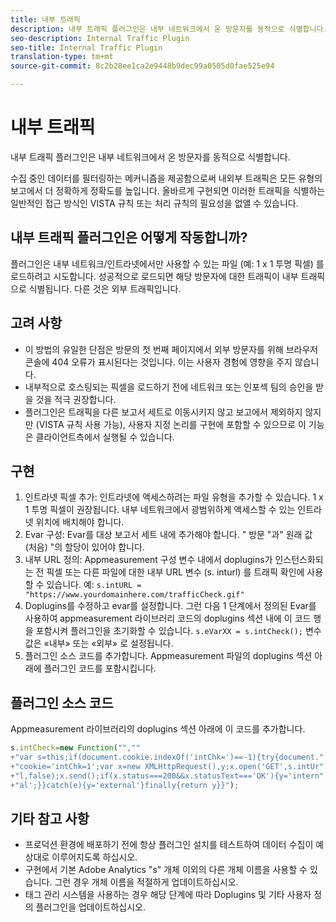 ```yaml
---
title: 내부 트래픽
description: 내부 트래픽 플러그인은 내부 네트워크에서 온 방문자를 동적으로 식별합니다.
seo-description: Internal Traffic Plugin
seo-title: Internal Traffic Plugin
translation-type: tm+mt
source-git-commit: 8c2b28ee1ca2e9448b9dec99a0505d0fae525e94

---
```



# 내부 트래픽

내부 트래픽 플러그인은 내부 네트워크에서 온 방문자를 동적으로 식별합니다.

수집 중인 데이터를 필터링하는 메커니즘을 제공함으로써 내외부 트래픽은 모든 유형의 보고에서 더 정확하게 정확도를 높입니다. 올바르게 구현되면 이러한 트래픽을 식별하는 일반적인 접근 방식인 VISTA 규칙 또는 처리 규칙의 필요성을 없앨 수 있습니다.

## 내부 트래픽 플러그인은 어떻게 작동합니까?

플러그인은 내부 네트워크/인트라넷에서만 사용할 수 있는 파일 (예: 1 x 1 투명 픽셀) 를 로드하려고 시도합니다. 성공적으로 로드되면 해당 방문자에 대한 트래픽이 내부 트래픽으로 식별됩니다. 다른 것은 외부 트래픽입니다.

## 고려 사항

* 이 방법의 유일한 단점은 방문의 첫 번째 페이지에서 외부 방문자를 위해 브라우저 콘솔에 404 오류가 표시된다는 것입니다. 이는 사용자 경험에 영향을 주지 않습니다.
* 내부적으로 호스팅되는 픽셀을 로드하기 전에 네트워크 또는 인포섹 팀의 승인을 받을 것을 적극 권장합니다.
* 플러그인은 트래픽을 다른 보고서 세트로 이동시키지 않고 보고에서 제외하지 않지만 (VISTA 규칙 사용 가능), 사용자 지정 논리를 구현에 포함할 수 있으므로 이 기능은 클라이언트측에서 실행될 수 있습니다.

## 구현

1. 인트라넷 픽셀 추가: 인트라넷에 액세스하려는 파일 유형을 추가할 수 있습니다. 1 x 1 투명 픽셀이 권장됩니다. 내부 네트워크에서 광범위하게 액세스할 수 있는 인트라넷 위치에 배치해야 합니다.
1. Evar 구성: Evar를 대상 보고서 세트 내에 추가해야 합니다. " 방문 "과" 원래 값 (처음) "의 할당이 있어야 합니다.
1. 내부 URL 정의: Appmeasurement 구성 변수 내에서 doplugins가 인스턴스화되는 전 픽셀 또는 다른 파일에 대한 내부 URL 변수 (s. inturl) 를 트래픽 확인에 사용할 수 있습니다. 예: `s.intURL = "https://www.yourdomainhere.com/trafficCheck.gif"`
1. Doplugins를 수정하고 evar를 설정합니다. 그런 다음 1 단계에서 정의된 Evar를 사용하여 appmeasurement 라이브러리 코드의 doplugins 섹션 내에 이 코드 행을 포함시켜 플러그인을 초기화할 수 있습니다. `s.eVarXX = s.intCheck();`
변수 값은 «내부» 또는 «외부» 로 설정됩니다.
1. 플러그인 소스 코드를 추가합니다. Appmeasurement 파일의 doplugins 섹션 아래에 플러그인 코드를 포함시킵니다.

## 플러그인 소스 코드

Appmeasurement 라이브러리의 doplugins 섹션 아래에 이 코드를 추가합니다.

```JavaScript
s.intCheck=new Function("",""
+"var s=this;if(document.cookie.indexOf('intChk=')==-1){try{document."
+"cookie='intChk=1';var x=new XMLHttpRequest(),y;x.open('GET',s.intUr"
+"l,false);x.send();if(x.status===200&&x.statusText==='OK'){y='intern"
+"al';}}catch(e){y='external'}finally{return y}}");
```

## 기타 참고 사항

* 프로덕션 환경에 배포하기 전에 항상 플러그인 설치를 테스트하여 데이터 수집이 예상대로 이루어지도록 하십시오.
* 구현에서 기본 Adobe Analytics "s" 개체 이외의 다른 개체 이름을 사용할 수 있습니다. 그런 경우 개체 이름을 적절하게 업데이트하십시오.
* 태그 관리 시스템을 사용하는 경우 해당 단계에 따라 Doplugins 및 기타 사용자 정의 플러그인을 업데이트하십시오.
